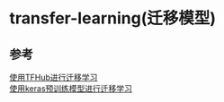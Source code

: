 # transfer-learning(迁移模型)
## 参考
[使用TFHub进行迁移学习](https://tensorflow.google.cn/beta/tutorials/images/hub_with_keras?hl=zh-cn)<br>
[使用keras预训练模型进行迁移学习](https://tensorflow.google.cn/beta/tutorials/images/transfer_learning?hl=zh-cn)